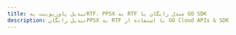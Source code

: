 ---title: تبدیل پاورپوینت بهRTF، PPSX به RTF مبدل رایگان یا GO SDKdescription: تبدیل رایگانPPSX به RTF با استفاده از GO Cloud APIs & SDK. همچنین اسناد Microsoft PowerPoint را در Cloud ایجاد، ویرایش و رندر کنید.---